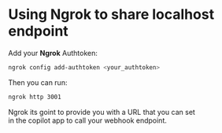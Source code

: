 # Using Ngrok to share localhost endpoint

Add your **Ngrok** Authtoken:
```bash
ngrok config add-authtoken <your_authtoken>
```

Then you can run: 
```bash
ngrok http 3001
```

Ngrok its goint to provide you with a URL that you can set  
in the copilot app to call your webhook endpoint.
